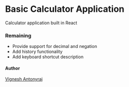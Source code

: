 # Basic Calculator Application

Calculator application built in React

### Remaining

-   Provide support for decimal and negation
-   Add history functionality
-   Add keyboard shortcut description

#### Author

[Vignesh Antonyraj](https://github.com/vignesh-antony)
